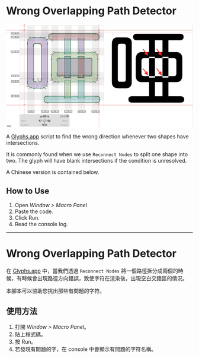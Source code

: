 # Wrong Overlapping Path Detector

![](demo.png)

A [Glyphs.app](https://glyphsapp.com/) script to find the wrong direction whenever two shapes have intersections. 

It is commonly found when we use `Reconnect Nodes` to split one shape into two. The glyph will have blank intersections if the condition is unresolved.

A Chinese version is contained below.

## How to Use

1. Open *Window > Macro Panel*
2. Paste the code.
3. Click Run.
4. Read the console log.

***

# Wrong Overlapping Path Detector

在 [Glyphs.app](https://glyphsapp.com/) 中，當我們透過 `Reconnect Nodes` 將一個路徑拆分成兩個的時候，有時候會出現路徑方向錯誤，致使字符在渲染後，出現空白交錯區的情況。

本腳本可以協助您挑出那些有問題的字符。

## 使用方法

1. 打開 *Window > Macro Panel*。
2. 貼上程式碼。
3. 按 Run。
4. 若發現有問題的字，在 console 中會顯示有問題的字符名稱。
